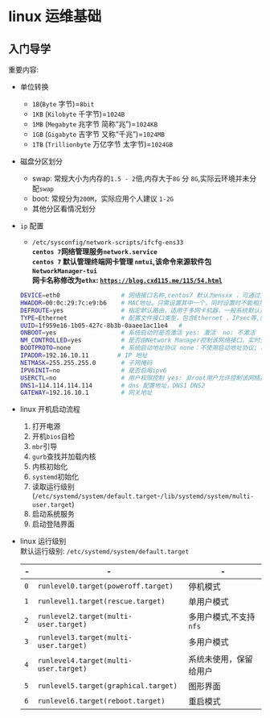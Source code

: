 # linux 运维基础 

## 入门导学
重要内容:  
- 单位转换  
    - `1B`(`Byte` 字节)=`8bit`  
    - `1KB` (`Kilobyte` 千字节)=`1024B`  
    - `1MB` (`Megabyte` 兆字节 简称“兆”)=`1024KB`  
    - `1GB` (`Gigabyte` 吉字节 又称“千兆”)=`1024MB`    
    - `1TB` (`Trillionbyte` 万亿字节 太字节)=`1024GB`  

- 磁盘分区划分  
    - swap: 常规大小为内存的`1.5 - 2`倍,内存大于`8G` 分 `8G`,实际云环境并未分配`swap`  
    - boot: 常规分为`200M`，实际应用个人建议 `1-2G`   
    - 其他分区看情况划分  

- `ip` 配置  
    - `/etc/sysconfig/network-scripts/ifcfg-ens33`  
    **`centos 7`网络管理服务`network.service`**  
    **`centos 7` 默认管理终端网卡管理 `nmtui`,该命令来源软件包`NetworkManager-tui`**   
    **网卡名称修改为`ethx`: [`https://blog.cxd115.me/115/54.html`](https://blog.cxd115.me/115/54.html)**  
    ```bash
    DEVICE=eth0                 # 网络接口名称,centos7 默认为ensxx ，可通过上诉方法修改为ethx 
    HWADDR=00:0c:29:7c:e9:b6    # MAC地址。只需设置其中一个，同时设置时不能相互冲突。
    DEFROUTE=yes                # 指定默认路由，适用于多网卡机器，一般系统默认选择eth0,被坑过一次，以后每次都必要设置设个参数  
    TYPE=Ethernet               # 配置文件接口类型，包含Ethernet 、IPsec等,网络接口为Ethernet  
    UUID=1f959e16-1b05-427c-8b3b-0aaee1ac11e4   # 
    ONBOOT=yes                  # 系统启动时是否激活 yes: 激活  no: 不激活
    NM_CONTROLLED=yes           # 是否由Network Manager控制该网络接口。实时生效，无需重启，一般建议设为no。(不过我没有遇到过这个问题产生的故障。) 
    BOOTPROTO=none              # 系统启动地址协议 none：不使用启动地址协议; bootp：BOOTP协议; dhcp：DHCP动态地址协议; static：静态地址协议
    IPADDR=192.16.10.11        # IP 地址
    NETMASK=255.255.255.0       # 子网掩码
    IPV6INIT=no                 # 是否启用ipv6 
    USERCTL=no                  # 用户权限控制 yes: 非root用户允许控制该网络接口 no: 非root不允许
    DNS1=114.114.114.114        # dns 配置地址，DNS1 DNS2        
    GATEWAY=192.16.10.1         # 网关地址  
    ```
- linux 开机启动流程  
    1. 打开电源  
    2. 开机`bios`自检  
    3. `mbr`引导  
    4. `gurb`查找并加载内核   
    5. 内核初始化  
    6. `systemd`初始化  
    7. 读取运行级别(`/etc/systemd/system/default.target`-`/lib/systemd/system/multi-user.target`)  
    8. 启动系统服务  
    9. 启动登陆界面  

- linux 运行级别    
    默认运行级别: `/etc/systemd/system/default.target`  

    |-|-|-|
    |-|-|-|
    |`0`|`runlevel0.target(poweroff.target)`|停机模式|
    |`1`|`runlevel1.target(rescue.target)`|单用户模式|
    |`2`|`runlevel2.target(multi-user.target)`|多用户模式,不支持`nfs`|
    |`3`|`runlevel3.target(multi-user.target)`|多用户模式|
    |`4`|`runlevel4.target(multi-user.target)`|系统未使用，保留给用户|
    |`5`|`runlevel5.target(graphical.target)`|图形界面|
    |`6`|`runlevel6.target(reboot.target)`|重启模式|